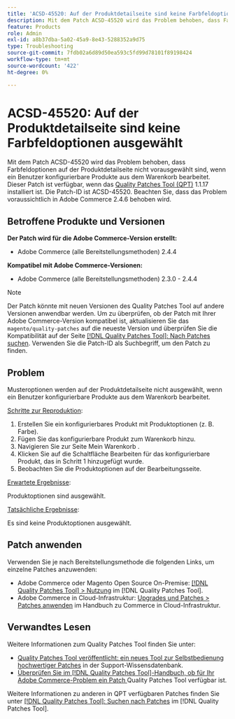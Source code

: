 ```yaml
---
title: 'ACSD-45520: Auf der Produktdetailseite sind keine Farbfeldoptionen ausgewählt'
description: Mit dem Patch ACSD-45520 wird das Problem behoben, dass Farbfeldoptionen auf der Produktdetailseite nicht vorausgewählt sind, wenn ein Benutzer konfigurierbare Produkte aus dem Warenkorb bearbeitet. Dieser Patch ist verfügbar, wenn das [Quality Patches Tool (QPT)](https://experienceleague.adobe.com/en/docs/commerce-operations/tools/quality-patches-tool/quality-patches-tool-to-self-serve-quality-patches) 1.1.17 installiert ist. Die Patch-ID ist ACSD-45520. Beachten Sie, dass das Problem voraussichtlich in Adobe Commerce 2.4.6 behoben wird.
feature: Products
role: Admin
exl-id: a8b37dba-5a02-45a9-8e43-5288352a9d75
type: Troubleshooting
source-git-commit: 7fdb02a6d89d50ea593c5fd99d78101f89198424
workflow-type: tm+mt
source-wordcount: '422'
ht-degree: 0%

---
```


# ACSD-45520: Auf der Produktdetailseite sind keine Farbfeldoptionen ausgewählt

Mit dem Patch ACSD-45520 wird das Problem behoben, dass Farbfeldoptionen auf der Produktdetailseite nicht vorausgewählt sind, wenn ein Benutzer konfigurierbare Produkte aus dem Warenkorb bearbeitet. Dieser Patch ist verfügbar, wenn das [Quality Patches Tool (QPT)](https://experienceleague.adobe.com/en/docs/commerce-operations/tools/quality-patches-tool/quality-patches-tool-to-self-serve-quality-patches) 1.1.17 installiert ist. Die Patch-ID ist ACSD-45520. Beachten Sie, dass das Problem voraussichtlich in Adobe Commerce 2.4.6 behoben wird.

## Betroffene Produkte und Versionen

**Der Patch wird für die Adobe Commerce-Version erstellt:**

* Adobe Commerce (alle Bereitstellungsmethoden) 2.4.4

**Kompatibel mit Adobe Commerce-Versionen:**

* Adobe Commerce (alle Bereitstellungsmethoden) 2.3.0 - 2.4.4

>[!NOTE]
>
>Der Patch könnte mit neuen Versionen des Quality Patches Tool auf andere Versionen anwendbar werden. Um zu überprüfen, ob der Patch mit Ihrer Adobe Commerce-Version kompatibel ist, aktualisieren Sie das `magento/quality-patches` auf die neueste Version und überprüfen Sie die Kompatibilität auf der Seite [[!DNL Quality Patches Tool]: Nach Patches suchen](https://experienceleague.adobe.com/en/docs/commerce-operations/tools/quality-patches-tool/quality-patches-tool-to-self-serve-quality-patches). Verwenden Sie die Patch-ID als Suchbegriff, um den Patch zu finden.

## Problem

Musteroptionen werden auf der Produktdetailseite nicht ausgewählt, wenn ein Benutzer konfigurierbare Produkte aus dem Warenkorb bearbeitet.

<u>Schritte zur Reproduktion</u>:

1. Erstellen Sie ein konfigurierbares Produkt mit Produktoptionen (z. B. Farbe).
1. Fügen Sie das konfigurierbare Produkt zum Warenkorb hinzu.
1. Navigieren Sie zur Seite Mein Warenkorb .
1. Klicken Sie auf die Schaltfläche Bearbeiten für das konfigurierbare Produkt, das in Schritt 1 hinzugefügt wurde.
1. Beobachten Sie die Produktoptionen auf der Bearbeitungsseite.

<u>Erwartete Ergebnisse</u>:

Produktoptionen sind ausgewählt.

<u>Tatsächliche Ergebnisse</u>:

Es sind keine Produktoptionen ausgewählt.

## Patch anwenden

Verwenden Sie je nach Bereitstellungsmethode die folgenden Links, um einzelne Patches anzuwenden:

* Adobe Commerce oder Magento Open Source On-Premise: [[!DNL Quality Patches Tool] > Nutzung](/help/tools/quality-patches-tool/usage.md) im [!DNL Quality Patches Tool].
* Adobe Commerce in Cloud-Infrastruktur: [Upgrades und Patches > Patches anwenden](https://experienceleague.adobe.com/docs/commerce-cloud-service/user-guide/develop/upgrade/apply-patches.html) im Handbuch zu Commerce in Cloud-Infrastruktur.

## Verwandtes Lesen

Weitere Informationen zum Quality Patches Tool finden Sie unter:

* [Quality Patches Tool veröffentlicht: ein neues Tool zur Selbstbedienung hochwertiger Patches](https://experienceleague.adobe.com/en/docs/commerce-operations/tools/quality-patches-tool/quality-patches-tool-to-self-serve-quality-patches) in der Support-Wissensdatenbank.
* [Überprüfen Sie im [!DNL Quality Patches Tool]-Handbuch, ob für Ihr Adobe Commerce-Problem ein Patch ](/help/tools/quality-patches-tool/patches-available-in-qpt/check-patch-for-magento-issue-with-magento-quality-patches.md) Quality Patches Tool verfügbar ist.

Weitere Informationen zu anderen in QPT verfügbaren Patches finden Sie unter [[!DNL Quality Patches Tool]: Suchen nach Patches](https://experienceleague.adobe.com/tools/commerce-quality-patches/index.html) im [!DNL Quality Patches Tool].
